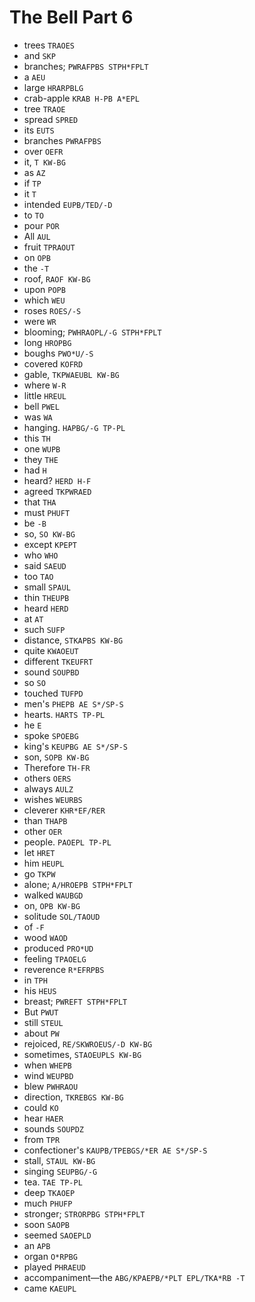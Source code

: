 # The Bell Part 6

* trees `TRAOES`
* and `SKP`
* branches; `PWRAFPBS STPH*FPLT`
* a `AEU`
* large `HRARPBLG`
* crab-apple `KRAB H-PB A*EPL`
* tree `TRAOE`
* spread `SPRED`
* its `EUTS`
* branches `PWRAFPBS`
* over `OEFR`
* it, `T KW-BG`
* as `AZ`
* if `TP`
* it `T`
* intended `EUPB/TED/-D`
* to `TO`
* pour `POR`
* All `AUL`
* fruit `TPRAOUT`
* on `OPB`
* the `-T`
* roof, `RAOF KW-BG`
* upon `POPB`
* which `WEU`
* roses `ROES/-S`
* were `WR`
* blooming; `PWHRAOPL/-G STPH*FPLT`
* long `HROPBG`
* boughs `PWO*U/-S`
* covered `KOFRD`
* gable, `TKPWAEUBL KW-BG`
* where `W-R`
* little `HREUL`
* bell `PWEL`
* was `WA`
* hanging. `HAPBG/-G TP-PL`
* this `TH`
* one `WUPB`
* they `THE`
* had `H`
* heard? `HERD H-F`
* agreed `TKPWRAED`
* that `THA`
* must `PHUFT`
* be `-B`
* so, `SO KW-BG`
* except `KPEPT`
* who `WHO`
* said `SAEUD`
* too `TAO`
* small `SPAUL`
* thin `THEUPB`
* heard `HERD`
* at `AT`
* such `SUFP`
* distance, `STKAPBS KW-BG`
* quite `KWAOEUT`
* different `TKEUFRT`
* sound `SOUPBD`
* so `SO`
* touched `TUFPD`
* men's `PHEPB AE S*/SP-S`
* hearts. `HARTS TP-PL`
* he `E`
* spoke `SPOEBG`
* king's `KEUPBG AE S*/SP-S`
* son, `SOPB KW-BG`
* Therefore `TH-FR`
* others `OERS`
* always `AULZ`
* wishes `WEURBS`
* cleverer `KHR*EF/RER`
* than `THAPB`
* other `OER`
* people. `PAOEPL TP-PL`
* let `HRET`
* him `HEUPL`
* go `TKPW`
* alone; `A/HROEPB STPH*FPLT`
* walked `WAUBGD`
* on, `OPB KW-BG`
* solitude `SOL/TAOUD`
* of `-F`
* wood `WAOD`
* produced `PRO*UD`
* feeling `TPAOELG`
* reverence `R*EFRPBS`
* in `TPH`
* his `HEUS`
* breast; `PWREFT STPH*FPLT`
* But `PWUT`
* still `STEUL`
* about `PW`
* rejoiced, `RE/SKWROEUS/-D KW-BG`
* sometimes, `STAOEUPLS KW-BG`
* when `WHEPB`
* wind `WEUPBD`
* blew `PWHRAOU`
* direction, `TKREBGS KW-BG`
* could `KO`
* hear `HAER`
* sounds `SOUPDZ`
* from `TPR`
* confectioner's `KAUPB/TPEBGS/*ER AE S*/SP-S`
* stall, `STAUL KW-BG`
* singing `SEUPBG/-G`
* tea. `TAE TP-PL`
* deep `TKAOEP`
* much `PHUFP`
* stronger; `STRORPBG STPH*FPLT`
* soon `SAOPB`
* seemed `SAOEPLD`
* an `APB`
* organ `O*RPBG`
* played `PHRAEUD`
* accompaniment—the `ABG/KPAEPB/*PLT EPL/TKA*RB -T`
* came `KAEUPL`
